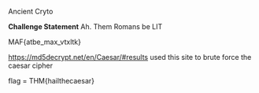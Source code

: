 Ancient Cryto

**Challenge Statement**
Ah. Them Romans be LIT

>>>>>>>>>>>>>>>>>>>>>>>>>>>>
MAF{atbe_max_vtxltk}

https://md5decrypt.net/en/Caesar/#results
used this site to brute force the caesar cipher


>>>>>>>>>>>>>>>>>>>>>>>>>>>


flag = THM{hailthecaesar}
